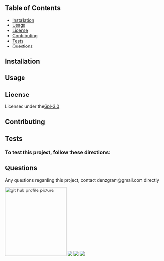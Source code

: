 
  <h1></h1>
  <p></p>
  <h2>Table of Contents</h2>
  <ul> 
   <li><a href="#Installation">Installation</a></li> 
   <li><a href="#Usage">Usage</a></li>   
   <li><a href="#License">License</a></li>   
   <li><a href="#Contributing">Contributing</a></li>   
   <li><a href="#Tests">Tests</a></li>   
   <li><a href="#Questions">Questions</a></li>                         
  </ul>
  <h2 id="Installation">Installation</h2>                         
  <p></p>
  <h2 id="Usage">Usage</h2>
  <p></p> 
  <h2 id="License">License</h2>
  <p>Licensed under the<a href="./README.md">Gpl-3.0</a></p>
  <h2 id="Contributing">Contributing</h2>
  <p></p>
  <h2 id="Tests">Tests</h2>
  <h3>To test this project, follow these directions:</h3>
  <p></p>
  <h2 id="Questions">Questions</h2>
  <p style="strong">Any questions regarding this project, contact denzgrant@gmail.com directly</p> 
  <img src="https://avatars.githubusercontent.com/u/58059554?" alt="git hub profile picture" height="225" width="200">
  <img src="https://img.shields.io/badge/Node-12.16.3-brightgreen">
  <img src="https://img.shields.io/badge/-JavaScript-brightgreen">
  <img src="https://img.shields.io/github/followers/denzgrant?label=follow&style=social">                           
  
